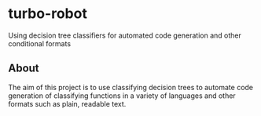 # turbo-robot
Using decision tree classifiers for automated code generation and other conditional formats

## About
The aim of this project is to use classifying decision trees to automate code generation of classifying functions in a variety of languages and other formats such as plain, readable text. 
